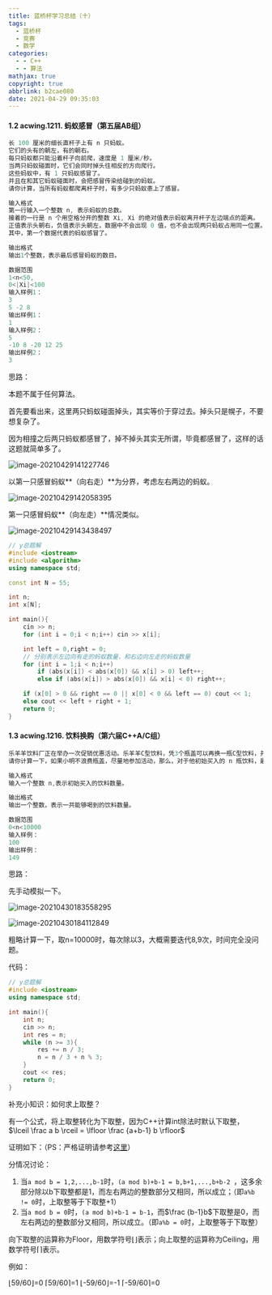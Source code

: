 ```yaml
---
title: 蓝桥杯学习总结（十）
tags:
  - 蓝桥杯
  - 竞赛
  - 数学
categories:
  - - C++
  - - 算法
mathjax: true
copyright: true
abbrlink: b2cae080
date: 2021-04-29 09:35:03
---
```


#### 1.2 acwing.1211. 蚂蚁感冒（第五届AB组）

<!--more-->

```C++
长 100 厘米的细长直杆子上有 n 只蚂蚁。
它们的头有的朝左，有的朝右。
每只蚂蚁都只能沿着杆子向前爬，速度是 1 厘米/秒。
当两只蚂蚁碰面时，它们会同时掉头往相反的方向爬行。
这些蚂蚁中，有 1 只蚂蚁感冒了。
并且在和其它蚂蚁碰面时，会把感冒传染给碰到的蚂蚁。
请你计算，当所有蚂蚁都爬离杆子时，有多少只蚂蚁患上了感冒。

输入格式
第一行输入一个整数 n, 表示蚂蚁的总数。
接着的一行是 n 个用空格分开的整数 Xi, Xi 的绝对值表示蚂蚁离开杆子左边端点的距离。
正值表示头朝右，负值表示头朝左，数据中不会出现 0 值，也不会出现两只蚂蚁占用同一位置。
其中，第一个数据代表的蚂蚁感冒了。

输出格式
输出1个整数，表示最后感冒蚂蚁的数目。

数据范围
1<n<50,
0<|Xi|<100
输入样例1：
3 
5 -2 8
输出样例1：
1
输入样例2：
5
-10 8 -20 12 25
输出样例2：
3
```

思路：

本题不属于任何算法。

首先要看出来，这里两只蚂蚁碰面掉头，其实等价于穿过去。掉头只是幌子，不要想复杂了。

因为相撞之后两只蚂蚁都感冒了，掉不掉头其实无所谓，毕竟都感冒了，这样的话这题就简单多了。

![image-20210429141227746](https://gitee.com/grant1499/blog-pic/raw/master/img/202110231914487.png)

以第一只感冒蚂蚁**（向右走）**为分界，考虑左右两边的蚂蚁。

![image-20210429142058395](https://gitee.com/grant1499/blog-pic/raw/master/img/202110231914516.png)

第一只感冒蚂蚁**（向左走）**情况类似。

![image-20210429143438497](https://gitee.com/grant1499/blog-pic/raw/master/img/202110231914542.png)

```C++
// y总题解
#include <iostream>
#include <algorithm>
using namespace std;

const int N = 55;

int n;
int x[N];

int main(){
    cin >> n;
    for (int i = 0;i < n;i++) cin >> x[i];

    int left = 0,right = 0;
    // 分别表示左边向有走的蚂蚁数量，和右边向左走的蚂蚁数量
    for (int i = 1;i < n;i++)
        if (abs(x[i]) < abs(x[0]) && x[i] > 0) left++;
        else if (abs(x[i]) > abs(x[0]) && x[i] < 0) right++;

    if (x[0] > 0 && right == 0 || x[0] < 0 && left == 0) cout << 1;
    else cout << left + right + 1;
    return 0;
}
```

#### 1.3 acwing.1216. 饮料换购（第六届C++A/C组）

```C++
乐羊羊饮料厂正在举办一次促销优惠活动。乐羊羊C型饮料，凭3个瓶盖可以再换一瓶C型饮料，并且可以一直循环下去(但不允许暂借或赊账)。
请你计算一下，如果小明不浪费瓶盖，尽量地参加活动，那么，对于他初始买入的 n 瓶饮料，最后他一共能喝到多少瓶饮料。

输入格式
输入一个整数 n,表示初始买入的饮料数量。

输出格式
输出一个整数，表示一共能够喝到的饮料数量。

数据范围
0<n<10000
输入样例：
100
输出样例：
149
```

思路：

先手动模拟一下。

![image-20210430183558295](https://gitee.com/grant1499/blog-pic/raw/master/img/202110231914570.png)

![image-20210430184112849](https://gitee.com/grant1499/blog-pic/raw/master/img/202110231914595.png)

粗略计算一下，取n=10000时，每次除以3，大概需要迭代8,9次，时间完全没问题。

代码：

```C++
// y总题解
#include <iostream>
using namespace std;

int main(){
    int n;
    cin >> n;
    int res = n;
    while (n >= 3){
        res += n / 3;
        n = n / 3 + n % 3;
    }
    cout << res;
    return 0;
}
```

补充小知识：如何求上取整？

有一个公式，将上取整转化为下取整，因为C++计算int除法时默认下取整，$\lceil \frac a b \rceil = \lfloor \frac {a+b-1} b \rfloor$

证明如下：（PS：严格证明请参考[这里](https://blog.csdn.net/lanuage/article/details/78746606?ops_request_misc=&request_id=&biz_id=102&utm_term=%E6%80%8E%E4%B9%88%E6%B1%82%E5%90%91%E4%B8%8A%E5%8F%96%E6%95%B4&utm_medium=distribute.pc_search_result.none-task-blog-2~all~sobaiduweb~default-6-78746606.first_rank_v2_pc_rank_v29)）

分情况讨论：

1. 当`a mod b = 1,2,...,b-1`时，`(a mod b)+b-1 = b,b+1,...,b+b-2 `，这多余部分除以b下取整都是1，而左右两边的整数部分又相同，所以成立；（即`a%b != 0`时，上取整等于下取整+1）
2. 当`a mod b = 0`时，`(a mod b)+b-1 = b-1`，而$\frac {b-1}b$下取整是0，而左右两边的整数部分又相同，所以成立。（即`a%b = 0`时，上取整等于下取整）

向下取整的运算称为Floor，用数学符号⌊⌋表示；向上取整的运算称为Ceiling，用数学符号⌈⌉表示。

例如：

⌊59/60⌋=0	⌈59/60⌉=1	⌊-59/60⌋=-1	⌈-59/60⌉=0